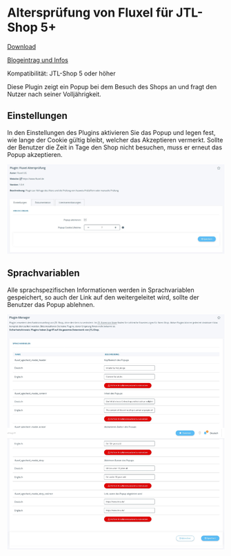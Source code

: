 # Altersprüfung von Fluxel für JTL-Shop 5+

[Download](https://github.com/fluxel-app/fluxel_alterspruefung/releases/download/v1.0.4/fluxel_alterspruefung.zip)

[Blogeintrag und Infos](https://www.fluxel.de/2021/07/29/fluxel-open-source-jtl-shop-plugins/)

Kompatibilität: JTL-Shop 5 oder höher

Diese Plugin zeigt ein Popup bei dem Besuch des Shops an und fragt den Nutzer nach seiner Volljährigkeit.

## Einstellungen

In den Einstellungen des Plugins aktivieren Sie das Popup und legen fest, wie lange der Cookie gültig bleibt, welcher das Akzeptieren vermerkt. Sollte der Benutzer die Zeit in Tage den Shop nicht besuchen, muss er erneut das Popup akzeptieren.

![Einstellungen im JTL-Shop](images/Einstellungen.jpeg)

## Sprachvariablen

Alle sprachspezifischen Informationen werden in Sprachvariablen gespeichert, so auch der Link auf den weitergeleitet wird, sollte der Benutzer das Popup ablehnen.

![Sprachvariablen im JTL-Shop](images/Sprachvariablen.jpeg)



